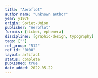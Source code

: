 ```yaml
---
title: "Aeroflot"
author_name: "unknown author"
year: y1976
origin: Soviet-Union
publisher: "Aeroflot"
formats: [ticket, ephemera]
disciplines: [graphic-design, typography]
tags: [""]
ref_group: "512"
ref_id: "0000"
layout: artifact
status: complete
published: true
date_added: 2022-05-22
---
```

